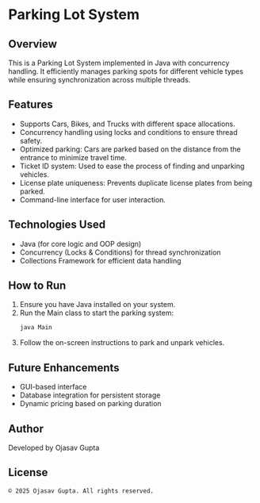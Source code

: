 # Parking Lot System

## Overview

This is a Parking Lot System implemented in Java with concurrency handling. It efficiently manages parking spots for different vehicle types while ensuring synchronization across multiple threads.

## Features

- Supports Cars, Bikes, and Trucks with different space allocations.
- Concurrency handling using locks and conditions to ensure thread safety.
- Optimized parking: Cars are parked based on the distance from the entrance to minimize travel time.
- Ticket ID system: Used to ease the process of finding and unparking vehicles.
- License plate uniqueness: Prevents duplicate license plates from being parked.
- Command-line interface for user interaction.

## Technologies Used

- Java (for core logic and OOP design)
- Concurrency (Locks & Conditions) for thread synchronization
- Collections Framework for efficient data handling

## How to Run

1. Ensure you have Java installed on your system.
2. Run the Main class to start the parking system:
    ```sh
    java Main
    ```
3. Follow the on-screen instructions to park and unpark vehicles.

## Future Enhancements

- GUI-based interface
- Database integration for persistent storage
- Dynamic pricing based on parking duration

## Author

Developed by Ojasav Gupta

## License

```
© 2025 Ojasav Gupta. All rights reserved.
```
